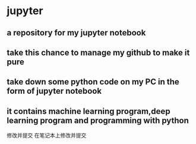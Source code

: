 # jupyter
## a repository for my jupyter notebook
## take this chance to manage my github to make it pure
## take down some python code on my PC in the form of jupyter notebook
## it contains machine learning program,deep learning program and programming with python
修改并提交
在笔记本上修改并提交